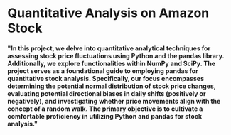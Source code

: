 # Quantitative Analysis on Amazon Stock

#### "In this project, we delve into quantitative analytical techniques for assessing stock price fluctuations using Python and the pandas library. Additionally, we explore functionalities within NumPy and SciPy. The project serves as a foundational guide to employing pandas for quantitative stock analysis. Specifically, our focus encompasses determining the potential normal distribution of stock price changes, evaluating potential directional biases in daily shifts (positively or negatively), and investigating whether price movements align with the concept of a random walk. The primary objective is to cultivate a comfortable proficiency in utilizing Python and pandas for stock analysis."
